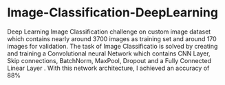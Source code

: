 # Image-Classification-DeepLearning
Deep Learning Image Classification challenge on custom image dataset which contains nearly around 3700 images as training set and around 170 images for validation. The task of Image Classificatio is solved by creating and training a Convolutional neural Network which contains CNN Layer, Skip connections, BatchNorm, MaxPool, Dropout and a Fully Connected Linear Layer .
With this network architecture, I achieved an accuracy of 88%
